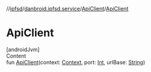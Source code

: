 //[ipfsd](../../index.md)/[danbroid.ipfsd.service](../index.md)/[ApiClient](index.md)/[ApiClient](-api-client.md)



# ApiClient  
[androidJvm]  
Content  
fun [ApiClient](-api-client.md)(context: [Context](https://developer.android.com/reference/kotlin/android/content/Context.html), port: [Int](https://kotlinlang.org/api/latest/jvm/stdlib/kotlin/-int/index.html), urlBase: [String](https://kotlinlang.org/api/latest/jvm/stdlib/kotlin/-string/index.html))  



